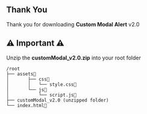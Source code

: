 Thank You
---
Thank you for downloading **Custom Modal Alert** v2.0

⚠️ Important ⚠️
---
Unzip the **customModal_v2.0.zip** into your root folder

```
/root
├── assets📁
│       ├── css📁
│       │   └── style.css📝
│       └── js📁
│           └── script.js📝
├── customModal_v2.0 (unzipped folder)
└── index.html📝
```
